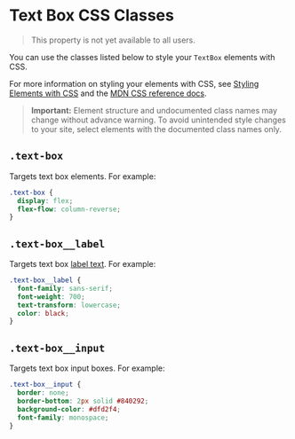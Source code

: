 <!-- This article was published using the Doc Push single-sourcing tool. Any changes to this article MUST be made in the source file. Find it at www.github.com/wix-private/velo-docs.-->

# Text Box CSS Classes

> This property is not yet available to all users.

You can use the classes listed below
to style your `TextBox` elements with CSS.

For more information on styling your elements with CSS, see
[Styling Elements with CSS]($w/styling-elements-with-css) and the
[MDN CSS reference docs](https://developer.mozilla.org/en-US/docs/Learn/CSS).

<blockquote class="important">

__Important:__
Element structure and undocumented class names
may change without advance warning.
To avoid unintended style changes to your site,
select elements with the documented class names only.

</blockquote>

## `.text-box`

Targets text box elements.
For example:

```css
.text-box {
  display: flex;
  flex-flow: column-reverse;
}
```

## `.text-box__label`

Targets text box [label text]($w/textbox/label).
For example:

```css
.text-box__label {
  font-family: sans-serif;
  font-weight: 700;
  text-transform: lowercase;
  color: black;
}
```

## `.text-box__input`

Targets text box input boxes.
For example:

```css
.text-box__input {
  border: none;
  border-bottom: 2px solid #840292;
  background-color: #dfd2f4;
  font-family: monospace;
}
```
